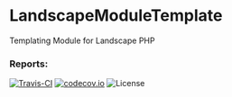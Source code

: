 # LandscapeModuleTemplate
Templating Module for Landscape PHP

### Reports:
[![Travis-CI](https://travis-ci.org/LandscapeFramework/LandscapeModuleTemplate.svg)](https://travis-ci.org/LandscapeFramework/LandscapeModuleTemplate)
[![codecov.io](https://codecov.io/github/LandscapeFramework/LandscapeModuleTemplate/coverage.svg?branch=master)](https://codecov.io/gh/LandscapeFramework/LandscapeModuleTemplate)
![License](https://img.shields.io/github/license/LandscapeFramework/LandscapeModuleTemplate.svg)
